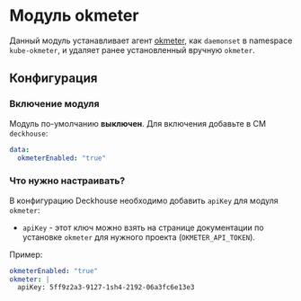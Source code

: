Модуль okmeter
==============

Данный модуль устанавливает агент [okmeter](http://okmeter.io), как `daemonset` в namespace `kube-okmeter`, и удаляет ранее установленный вручную `okmeter`.

Конфигурация
------------

### Включение модуля

Модуль по-умолчанию **выключен**. Для включения добавьте в CM `deckhouse`:

```yaml
data:
  okmeterEnabled: "true"
```

### Что нужно настраивать?

В конфигурацию Deckhouse необходимо добавить `apiKey` для модуля `okmeter`:

* `apiKey` - этот ключ можно взять на странице документации по установке `okmeter` для нужного проекта (`OKMETER_API_TOKEN`).

Пример:

```yaml
okmeterEnabled: "true"
okmeter: |
  apiKey: 5ff9z2a3-9127-1sh4-2192-06a3fc6e13e3
```

